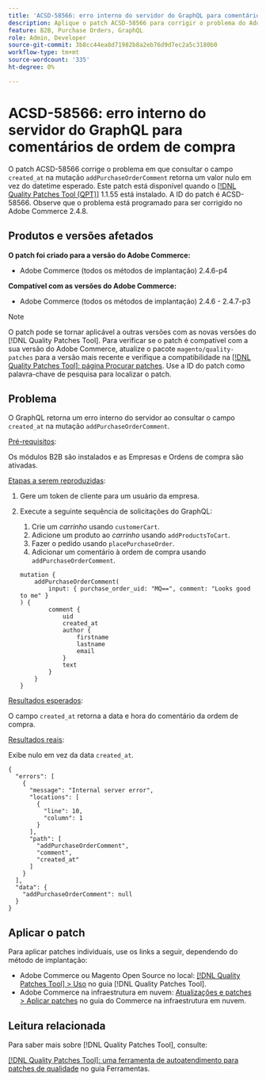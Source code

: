```yaml
---
title: 'ACSD-58566: erro interno do servidor do GraphQL para comentários de ordem de compra'
description: Aplique o patch ACSD-58566 para corrigir o problema do Adobe Commerce em que o GraphQL retorna um erro interno do servidor ao consultar o campo "created_at" na mutação "addPurchaseOrderComment".
feature: B2B, Purchase Orders, GraphQL
role: Admin, Developer
source-git-commit: 3b8cc44ea8d71982b8a2eb76d9d7ec2a5c3180b0
workflow-type: tm+mt
source-wordcount: '335'
ht-degree: 0%

---
```


# ACSD-58566: erro interno do servidor do GraphQL para comentários de ordem de compra

O patch ACSD-58566 corrige o problema em que consultar o campo `created_at` na mutação `addPurchaseOrderComment` retorna um valor nulo em vez do datetime esperado. Este patch está disponível quando o [[!DNL Quality Patches Tool (QPT)]](/help/tools/quality-patches-tool/quality-patches-tool-to-self-serve-quality-patches.md) 1.1.55 está instalado. A ID do patch é ACSD-58566. Observe que o problema está programado para ser corrigido no Adobe Commerce 2.4.8.

## Produtos e versões afetados

**O patch foi criado para a versão do Adobe Commerce:**

* Adobe Commerce (todos os métodos de implantação) 2.4.6-p4

**Compatível com as versões do Adobe Commerce:**

* Adobe Commerce (todos os métodos de implantação) 2.4.6 - 2.4.7-p3

>[!NOTE]
>
>O patch pode se tornar aplicável a outras versões com as novas versões do [!DNL Quality Patches Tool]. Para verificar se o patch é compatível com a sua versão do Adobe Commerce, atualize o pacote `magento/quality-patches` para a versão mais recente e verifique a compatibilidade na [[!DNL Quality Patches Tool]: página Procurar patches](https://experienceleague.adobe.com/tools/commerce-quality-patches/index.html). Use a ID do patch como palavra-chave de pesquisa para localizar o patch.

## Problema

O GraphQL retorna um erro interno do servidor ao consultar o campo `created_at` na mutação `addPurchaseOrderComment`.

<u>Pré-requisitos</u>:

Os módulos B2B são instalados e as Empresas e Ordens de compra são ativadas.

<u>Etapas a serem reproduzidas</u>:

1. Gere um token de cliente para um usuário da empresa.
1. Execute a seguinte sequência de solicitações do GraphQL:
   1. Crie um *carrinho* usando `customerCart`.
   1. Adicione um produto ao *carrinho* usando `addProductsToCart`.
   1. Fazer o pedido usando `placePurchaseOrder`.
   1. Adicionar um comentário à ordem de compra usando `addPurchaseOrderComment`.

   ```
   mutation {
       addPurchaseOrderComment(
           input: { purchase_order_uid: "MQ==", comment: "Looks good to me" }
   ) {
           comment {
               uid
               created_at
               author {
                   firstname
                   lastname
                   email
               }
               text
           }
       }
   }
   ```

<u>Resultados esperados</u>:

O campo `created_at` retorna a data e hora do comentário da ordem de compra.

<u>Resultados reais</u>:

Exibe nulo em vez da data `created_at`.

```
{
  "errors": [
    {
      "message": "Internal server error",
      "locations": [
        {
          "line": 10,
          "column": 1
        }
      ],
      "path": [
        "addPurchaseOrderComment",
        "comment",
        "created_at"
      ]
    }
  ],
  "data": {
    "addPurchaseOrderComment": null
  }
}
```

## Aplicar o patch

Para aplicar patches individuais, use os links a seguir, dependendo do método de implantação:

* Adobe Commerce ou Magento Open Source no local: [[!DNL Quality Patches Tool] > Uso](/help/tools/quality-patches-tool/usage.md) no guia [!DNL Quality Patches Tool].
* Adobe Commerce na infraestrutura em nuvem: [Atualizações e patches > Aplicar patches](https://experienceleague.adobe.com/docs/commerce-cloud-service/user-guide/develop/upgrade/apply-patches.html) no guia do Commerce na infraestrutura em nuvem.

## Leitura relacionada

Para saber mais sobre [!DNL Quality Patches Tool], consulte:

[[!DNL Quality Patches Tool]: uma ferramenta de autoatendimento para patches de qualidade](/help/tools/quality-patches-tool/quality-patches-tool-to-self-serve-quality-patches.md) no guia Ferramentas.
